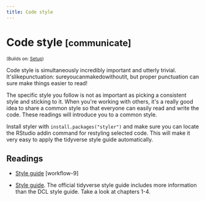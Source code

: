 ```yaml
---
title: Code style
---
```


<!-- Generated automatically from code-style.yml. Do not edit by hand -->

# Code style <small class='communicate'>[communicate]</small>
<small>(Builds on: [Setup](setup.md))</small>

Code style is simultaneously incredibly important and utterly trivial.
It'slikepunctuation: sureyoucanmakedowithoutit, but proper punctuation
can sure make things easier to read!

The specific style you follow is not as important as picking a consistent
style and sticking to it. When you're working with others, it's a really
good idea to share a common style so that everyone can easily read and
write the code. These readings will introduce you to a common style.

Install styler with `install.packages("styler")` and make sure you can
locate the RStudio addin command for restyling selected code. This will
make it very easy to apply the tidyverse style guide automatically.

## Readings

  * [Style guide](https://dcl-workflow.stanford.edu/style-guide.html) [workflow-9]

  * [Style guide](http://style.tidyverse.org).
    The official tidyverse style guide includes more information than the DCL
    style guide. Take a look at chapters 1-4.


